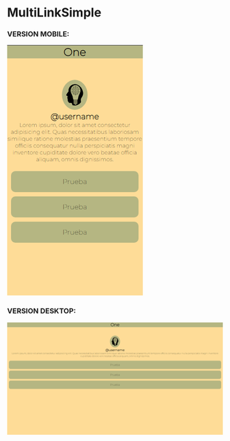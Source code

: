 # MultiLinkSimple

<h3>VERSION MOBILE: </h3>

<img src="mobile.png">

<h3>VERSION DESKTOP: </h3>

<img src="desktop.png">
